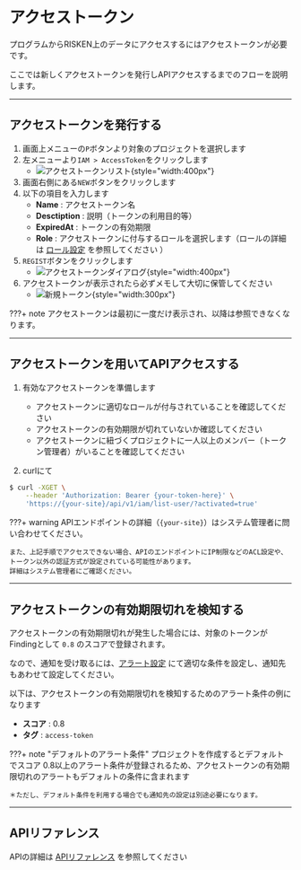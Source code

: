 # アクセストークン

プログラムからRISKEN上のデータにアクセスするにはアクセストークンが必要です。

ここでは新しくアクセストークンを発行しAPIアクセスするまでのフローを説明します。

---

## アクセストークンを発行する

1. 画面上メニューの`P`ボタンより対象のプロジェクトを選択します
2. 左メニューより`IAM > AccessToken`をクリックします
    - ![アクセストークンリスト](/img/risken/access_token_list.png){style="width:400px"}
3. 画面右側にある`NEW`ボタンをクリックします
4. 以下の項目を入力します
    - **Name** : アクセストークン名
    - **Desctiption** : 説明（トークンの利用目的等）
    - **ExpiredAt** : トークンの有効期限
    - **Role** : アクセストークンに付与するロールを選択します（ロールの詳細は [ロール設定](/risken/user/#_4) を参照してください ）
5. `REGIST`ボタンをクリックします
    - ![アクセストークンダイアログ](/img/risken/access_token_dialog.png){style="width:400px"}
6. アクセストークンが表示されたら必ずメモして大切に保管してください
    - ![新規トークン](/img/risken/new_token.png){style="width:300px"}

???+ note
    アクセストークンは最初に一度だけ表示され、以降は参照できなくなります。

---

## アクセストークンを用いてAPIアクセスする

1. 有効なアクセストークンを準備します
    - アクセストークンに適切なロールが付与されていることを確認してください
    - アクセストークンの有効期限が切れていないか確認してください
    - アクセストークンに紐づくプロジェクトに一人以上のメンバー（トークン管理者）がいることを確認してください

2. curlにて
```bash
$ curl -XGET \
    --header 'Authorization: Bearer {your-token-here}' \
    'https://{your-site}/api/v1/iam/list-user/?activated=true'
```

???+ warning
    APIエンドポイントの詳細（`{your-site}`）はシステム管理者に問い合わせてください。
    
    また、上記手順でアクセスできない場合、APIのエンドポイントにIP制限などのACL設定や、トークン以外の認証方式が設定されている可能性があります。
    詳細はシステム管理者にご確認ください。

---

## アクセストークンの有効期限切れを検知する

アクセストークンの有効期限切れが発生した場合には、対象のトークンがFindingとして `0.8` のスコアで登録されます。

なので、通知を受け取るには、[アラート設定](/risken/alert/#_3) にて適切な条件を設定し、通知先もあわせて設定してください。

以下は、アクセストークンの有効期限切れを検知するためのアラート条件の例になります

- **スコア** : 0.8
- **タグ** : `access-token`

???+ note "デフォルトのアラート条件"
    プロジェクトを作成するとデフォルトでスコア 0.8以上のアラート条件が登録されるため、アクセストークンの有効期限切れのアラートもデフォルトの条件に含まれます
    
    ＊ただし、デフォルト条件を利用する場合でも通知先の設定は別途必要になります。

---

## APIリファレンス

APIの詳細は [APIリファレンス](/reference/api/) を参照してください
